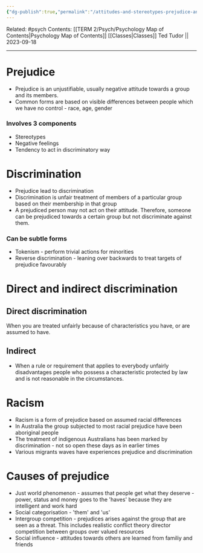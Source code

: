 ```yaml
---
{"dg-publish":true,"permalink":"/attitudes-and-stereotypes-prejudice-and-discrimination/"}
---
```


Related: #psych
Contents: [[TERM 2/Psych/Psychology Map of Contents\|Psychology Map of Contents]]
[[Classes\|Classes]]
Ted Tudor || 2023-09-18
***
# Prejudice
- Prejudice is an unjustifiable, usually negative attitude towards a group and its members.
- Common forms are based on visible differences between people which we have no control - race, age, gender 

### Involves 3 components
- Stereotypes 
- Negative feelings
- Tendency to act in discriminatory way

# Discrimination 
- Prejudice lead to discrimination 
- Discrimination is unfair treatment of members of a particular group based on their membership in that group 
- A prejudiced person may not act on their attitude. Therefore, someone can be prejudiced towards a certain group but not discriminate against them. 

### Can be subtle forms
- Tokenism - perform trivial actions for minorities 
- Reverse discrimination - leaning over backwards to treat targets of prejudice favourably 

# Direct and indirect discrimination 
## Direct discrimination 
When you are treated unfairly because of characteristics you have, or are assumed to have.
## Indirect
- When a rule or requirement that applies to everybody unfairly disadvantages people who possess a characteristic protected by law and is not reasonable in the circumstances. 

# Racism 
- Racism is a form of prejudice based on assumed racial differences
- In Australia the group subjected to most racial prejudice have been aboriginal people 
- The treatment of indigenous Australians has been marked by discrimination - not so open these days as in earlier times 
- Various migrants waves have experiences prejudice and discrimination 

# Causes of prejudice 
- Just world phenomenon - assumes that people get what they deserve - power, status and money goes to the 'haves' because they are intelligent and work hard
- Social categorisation - 'them' and 'us'
- Intergroup competition - prejudices arises against the group that are seen as a threat. This includes realistic conflict theory director competition between groups over valued resources
 - Social influence - attitudes towards others are learned from familiy and friends 

